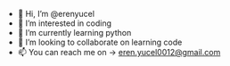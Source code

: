 - 👋 Hi, I’m @erenyucel
- 👀 I’m interested in coding
- 🌱 I’m currently learning python
- 💞️ I’m looking to collaborate on learning code
- 📫 You can reach me on -> eren.yucel0012@gmail.com


